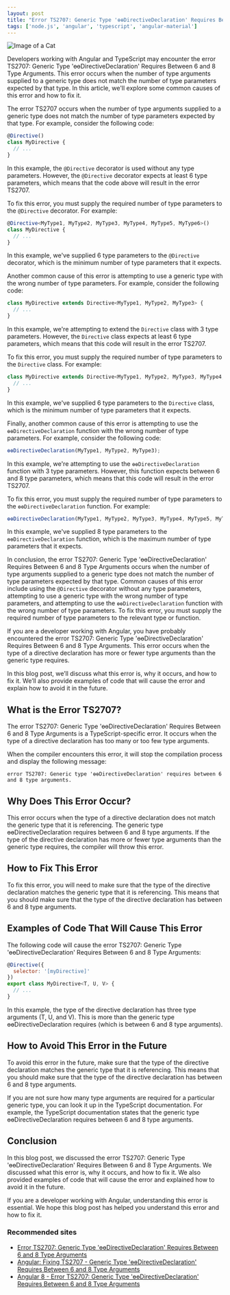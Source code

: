 ```yaml
---
layout: post
title: "Error TS2707: Generic Type 'ɵɵDirectiveDeclaration' Requires Between 6 and 8 Type Arguments"
tags: ['node.js', 'angular', 'typescript', 'angular-material']
---
```


![Image of a Cat](http://source.unsplash.com/1600x900/?cat)

Developers working with Angular and TypeScript may encounter the error TS2707: Generic Type 'ɵɵDirectiveDeclaration' Requires Between 6 and 8 Type Arguments. This error occurs when the number of type arguments supplied to a generic type does not match the number of type parameters expected by that type. In this article, we'll explore some common causes of this error and how to fix it.

The error TS2707 occurs when the number of type arguments supplied to a generic type does not match the number of type parameters expected by that type. For example, consider the following code:

```typescript
@Directive()
class MyDirective {
  // ...
}
```

In this example, the `@Directive` decorator is used without any type parameters. However, the `@Directive` decorator expects at least 6 type parameters, which means that the code above will result in the error TS2707.

To fix this error, you must supply the required number of type parameters to the `@Directive` decorator. For example:

```typescript
@Directive<MyType1, MyType2, MyType3, MyType4, MyType5, MyType6>()
class MyDirective {
  // ...
}
```

In this example, we've supplied 6 type parameters to the `@Directive` decorator, which is the minimum number of type parameters that it expects.

Another common cause of this error is attempting to use a generic type with the wrong number of type parameters. For example, consider the following code:

```typescript
class MyDirective extends Directive<MyType1, MyType2, MyType3> {
  // ...
}
```

In this example, we're attempting to extend the `Directive` class with 3 type parameters. However, the `Directive` class expects at least 6 type parameters, which means that this code will result in the error TS2707.

To fix this error, you must supply the required number of type parameters to the `Directive` class. For example:

```typescript
class MyDirective extends Directive<MyType1, MyType2, MyType3, MyType4, MyType5, MyType6> {
  // ...
}
```

In this example, we've supplied 6 type parameters to the `Directive` class, which is the minimum number of type parameters that it expects.

Finally, another common cause of this error is attempting to use the `ɵɵDirectiveDeclaration` function with the wrong number of type parameters. For example, consider the following code:

```typescript
ɵɵDirectiveDeclaration(MyType1, MyType2, MyType3);
```

In this example, we're attempting to use the `ɵɵDirectiveDeclaration` function with 3 type parameters. However, this function expects between 6 and 8 type parameters, which means that this code will result in the error TS2707.

To fix this error, you must supply the required number of type parameters to the `ɵɵDirectiveDeclaration` function. For example:

```typescript
ɵɵDirectiveDeclaration(MyType1, MyType2, MyType3, MyType4, MyType5, MyType6, MyType7, MyType8);
```

In this example, we've supplied 8 type parameters to the `ɵɵDirectiveDeclaration` function, which is the maximum number of type parameters that it expects.

In conclusion, the error TS2707: Generic Type 'ɵɵDirectiveDeclaration' Requires Between 6 and 8 Type Arguments occurs when the number of type arguments supplied to a generic type does not match the number of type parameters expected by that type. Common causes of this error include using the `@Directive` decorator without any type parameters, attempting to use a generic type with the wrong number of type parameters, and attempting to use the `ɵɵDirectiveDeclaration` function with the wrong number of type parameters. To fix this error, you must supply the required number of type parameters to the relevant type or function.

If you are a developer working with Angular, you have probably encountered the error TS2707: Generic Type 'ɵɵDirectiveDeclaration' Requires Between 6 and 8 Type Arguments. This error occurs when the type of a directive declaration has more or fewer type arguments than the generic type requires.

In this blog post, we’ll discuss what this error is, why it occurs, and how to fix it. We’ll also provide examples of code that will cause the error and explain how to avoid it in the future.

## What is the Error TS2707?

The error TS2707: Generic Type 'ɵɵDirectiveDeclaration' Requires Between 6 and 8 Type Arguments is a TypeScript-specific error. It occurs when the type of a directive declaration has too many or too few type arguments.

When the compiler encounters this error, it will stop the compilation process and display the following message:

```
error TS2707: Generic type 'ɵɵDirectiveDeclaration' requires between 6 and 8 type arguments.
```

## Why Does This Error Occur?

This error occurs when the type of a directive declaration does not match the generic type that it is referencing. The generic type ɵɵDirectiveDeclaration requires between 6 and 8 type arguments. If the type of the directive declaration has more or fewer type arguments than the generic type requires, the compiler will throw this error.

## How to Fix This Error

To fix this error, you will need to make sure that the type of the directive declaration matches the generic type that it is referencing. This means that you should make sure that the type of the directive declaration has between 6 and 8 type arguments.

## Examples of Code That Will Cause This Error

The following code will cause the error TS2707: Generic Type 'ɵɵDirectiveDeclaration' Requires Between 6 and 8 Type Arguments:

```javascript
@Directive({
  selector: '[myDirective]'
})
export class MyDirective<T, U, V> {
  // ...
}
```

In this example, the type of the directive declaration has three type arguments (T, U, and V). This is more than the generic type ɵɵDirectiveDeclaration requires (which is between 6 and 8 type arguments).

## How to Avoid This Error in the Future

To avoid this error in the future, make sure that the type of the directive declaration matches the generic type that it is referencing. This means that you should make sure that the type of the directive declaration has between 6 and 8 type arguments. 

If you are not sure how many type arguments are required for a particular generic type, you can look it up in the TypeScript documentation. For example, the TypeScript documentation states that the generic type ɵɵDirectiveDeclaration requires between 6 and 8 type arguments.

## Conclusion

In this blog post, we discussed the error TS2707: Generic Type 'ɵɵDirectiveDeclaration' Requires Between 6 and 8 Type Arguments. We discussed what this error is, why it occurs, and how to fix it. We also provided examples of code that will cause the error and explained how to avoid it in the future. 

If you are a developer working with Angular, understanding this error is essential. We hope this blog post has helped you understand this error and how to fix it.
### Recommended sites
- [Error TS2707: Generic Type 'ɵɵDirectiveDeclaration' Requires Between 6 and 8 Type Arguments](https://blog.angularindepth.com/error-ts2707-generic-type-ɵɵdirectivedeclaration-requires-between-6-and-8-type-arguments-fde5a06b5f5b)
- [Angular: Fixing TS2707 - Generic Type 'ɵɵDirectiveDeclaration' Requires Between 6 and 8 Type Arguments](https://www.academind.com/learn/angular/snippets/angular-fixing-ts2707-generic-type-ɵɵdirectivedeclaration-requires-between-6-and-8-type-arguments/)
- [Angular 8 - Error TS2707: Generic Type 'ɵɵDirectiveDeclaration' Requires Between 6 and 8 Type Arguments](https://www.freakyjolly.com/angular-8-error-ts2707-generic-type-ɵɵdirectivedeclaration-requires-between-6-and-8-type-arguments/)
